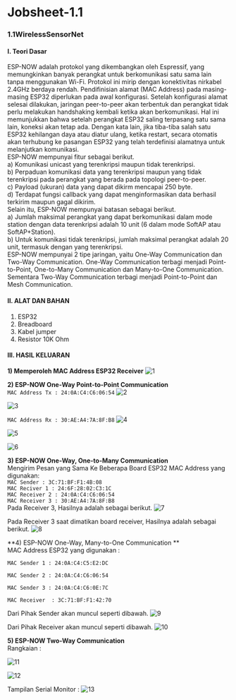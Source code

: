 ﻿# Jobsheet-1.1

### 1.1WirelessSensorNet

#### I. Teori Dasar

ESP-NOW adalah protokol yang dikembangkan oleh Espressif, yang memungkinkan banyak perangkat untuk berkomunikasi satu sama lain tanpa menggunakan Wi-Fi. Protokol ini mirip dengan konektivitas nirkabel 2.4GHz berdaya rendah. Pendifinisian alamat (MAC Address) pada masing-masing ESP32 diperlukan pada awal konfigurasi. Setelah konfigurasi alamat selesai dilakukan, jaringan peer-to-peer akan terbentuk dan perangkat tidak perlu melakukan handshaking kembali ketika akan berkomunikasi. Hal ini memunjukkan bahwa setelah perangkat ESP32 saling terpasang satu sama lain, koneksi akan tetap ada. Dengan kata lain, jika tiba-tiba salah satu ESP32 kehilangan daya atau diatur ulang, ketika restart, secara otomatis akan terhubung ke pasangan ESP32 yang telah terdefinisi alamatnya untuk melanjutkan komunikasi.<br />
ESP-NOW mempunyai fitur sebagai berikut.<br />
  a) Komunikasi unicast yang terenkripsi maupun tidak terenkripsi. <br />
  b) Perpaduan komunikasi data yang terenkripsi maupun yang tidak terenkripsi pada perangkat yang berada pada topologi peer-to-peer. <br />
  c) Payload (ukuran) data yang dapat dikirm mencapai 250 byte.<br />
  d) Terdapat fungsi callback yang dapat menginformasikan data berhasil terkirim maupun gagal dikirim.<br />
Selain itu, ESP-NOW mempunyai batasan sebagai berikut.<br />
  a) Jumlah maksimal perangkat yang dapat berkomunikasi dalam mode station dengan data terenkripsi adalah 10 unit (6 dalam mode SoftAP atau SoftAP+Station). <br />
  b) Untuk komunikasi tidak terenkripsi, jumlah maksimal perangkat adalah 20 unit, termasuk dengan yang terenkripsi. <br />
ESP-NOW mempunyai 2 tipe jaringan, yaitu One-Way Communication dan Two-Way Communication. One-Way Communication terbagi menjadi Point-to-Point, One-to-Many Communication dan Many-to-One Communication. Sementara Two-Way Communication terbagi menjadi Point-to-Point dan Mesh Communication.

#### II. ALAT DAN BAHAN
1) ESP32
2) Breadboard
3) Kabel jumper
4) Resistor 10K Ohm

#### III. HASIL KELUARAN

**1) Memperoleh MAC Address ESP32 Receiver**
![1](https://user-images.githubusercontent.com/121251478/210923730-e9bb5a41-027b-4b43-8279-3a181e8a782a.png)

**2) ESP-NOW One-Way Point-to-Point Communication** <br />
`MAC Address Tx : 24:0A:C4:C6:06:54`
![2](https://user-images.githubusercontent.com/121251478/210923759-fa750ccd-2396-4e88-871e-44fc03829141.png)

![3](https://user-images.githubusercontent.com/121251478/210923799-3b44ff84-2493-47ef-8b04-28130c86cd99.png)

`MAC Address Rx : 30:AE:A4:7A:8F:B8`
![4](https://user-images.githubusercontent.com/121251478/210923812-164c82ab-ce84-453b-9678-39dff3a56642.png)

![5](https://user-images.githubusercontent.com/121251478/210923856-afb79a09-270b-497e-97c7-282993c2eb7e.png)

![6](https://user-images.githubusercontent.com/121251478/210923867-5de1496c-bed6-4e85-8553-1ebe7c13a3d7.png)

**3) ESP-NOW One-Way, One-to-Many Communication** <br />
Mengirim Pesan yang Sama Ke Beberapa Board ESP32 MAC Address yang digunakan: <br />
`MAC Sender : 3C:71:BF:F1:4B:08`  <br />
`MAC Reciver 1 : 24:6F:28:02:C3:1C` <br />
`MAC Receiver 2 : 24:0A:C4:C6:06:54` <br />
`MAC Receiver 3 : 30:AE:A4:7A:8F:B8` <br />
Pada Receiver 3, Hasilnya adalah sebagai berikut.
![7](https://user-images.githubusercontent.com/121251478/210923877-2ebe7cfb-27b6-4db7-ac11-8d6d466b5f18.png)

Pada Receiver 3 saat dimatikan board receiver, Hasilnya adalah sebagai berikut.
![8](https://user-images.githubusercontent.com/121251478/210923911-54db9750-b336-4c11-a93a-bc017ca03325.png)

**4) ESP-NOW One-Way, Many-to-One Communication ** <br />
MAC Address ESP32 yang digunakan :

`MAC Sender 1 : 24:0A:C4:C5:E2:DC`

`MAC Sender 2 : 24:0A:C4:C6:06:54`

`MAC Sender 3 : 24:0A:C4:C6:0E:7C`

`MAC Receiver  : 3C:71:BF:F1:42:70`

Dari Pihak Sender akan muncul seperti dibawah.
![9](https://user-images.githubusercontent.com/121251478/210924010-bdf1e4a2-2afa-42b3-a182-826043d1ba18.png)


Dari Pihak Receiver akan muncul seperti dibawah.
![10](https://user-images.githubusercontent.com/121251478/210924060-a550c944-a883-4af9-a5f6-4d5a5cae77ec.png)


**5) ESP-NOW Two-Way Communication** <br />
Rangkaian :<br />

![11](https://user-images.githubusercontent.com/121251478/210924075-72012cbd-7df0-4594-8404-7ee9a3522def.png)

![12](https://user-images.githubusercontent.com/121251478/210924087-2e467d6d-2982-4f87-bdf6-c8240f79474e.png)


Tampilan Serial Monitor :
![13](https://user-images.githubusercontent.com/121251478/210924103-2ad8e28e-7360-4a26-a15b-72ccc61a92f8.png)
